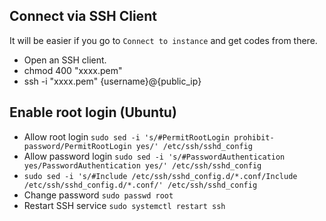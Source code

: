 ## Connect via SSH Client
It will be easier if you go to `Connect to instance` and get codes from there.
- Open an SSH client.
- chmod 400 "xxxx.pem"
- ssh -i "xxxx.pem" {username}@{public_ip}


## Enable root login (Ubuntu)
- Allow root login `sudo sed -i 's/#PermitRootLogin prohibit-password/PermitRootLogin yes/' /etc/ssh/sshd_config`
- Allow password login `sudo sed -i 's/#PasswordAuthentication yes/PasswordAuthentication yes/' /etc/ssh/sshd_config`
- `sudo sed -i 's/#Include /etc/ssh/sshd_config.d/*.conf/Include /etc/ssh/sshd_config.d/*.conf/' /etc/ssh/sshd_config`
- Change password `sudo passwd root`
- Restart SSH service `sudo systemctl restart ssh`

